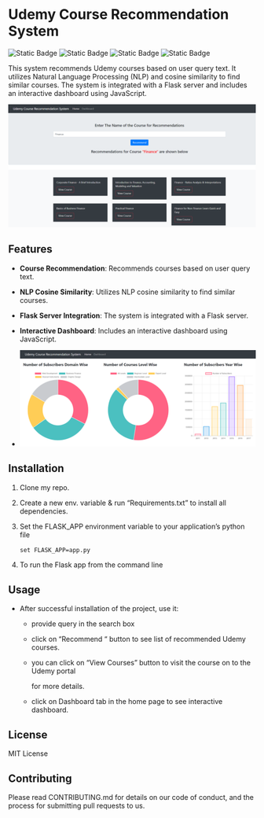 # Udemy Course Recommendation System 
![Static Badge](https://img.shields.io/badge/Python-cyan)
![Static Badge](https://img.shields.io/badge/Flask-orange)
![Static Badge](https://img.shields.io/badge/JavaScript-violet)
![Static Badge](https://img.shields.io/badge/NLP-Green)



This system recommends Udemy courses based on user query text. It utilizes Natural Language Processing (NLP) and cosine similarity to find similar courses. The system is integrated with a Flask server and includes an interactive dashboard using JavaScript.

<img src = "https://github.com/Santosh175/Recommender_System/blob/master/course_recommend_interface.png" alt = "Error" >


## Features

- **Course Recommendation**: Recommends courses based on user query text.
- **NLP Cosine Similarity**: Utilizes NLP cosine similarity to find similar courses.
- **Flask Server Integration**: The system is integrated with a Flask server.
- **Interactive Dashboard**: Includes an interactive dashboard using JavaScript.

- <img src = "https://github.com/Santosh175/Recommender_System/blob/master/course_recommend_dashboard.png" alt = "Error" >

## Installation
1. Clone my repo.
2. Create a new env. variable & run “Requirements.txt” to install all dependencies.
3. Set the FLASK_APP environment variable to your application’s python file

    
    ```html
    set FLASK_APP=app.py
    ```
    
4. To run the Flask app from the command line


## Usage

- After successful installation of the project, use it:
    - provide query in the search box
    - click on “Recommend “ button to see list of recommended Udemy courses.
    - you can click on “View Courses” button to visit the course  on to the Udemy portal
        
        for more details.
        
    - click on Dashboard tab in the home page to see interactive dashboard.
## License 

MIT License 

## Contributing

Please read CONTRIBUTING.md for details on our code of conduct, and the process for submitting pull requests to us.


